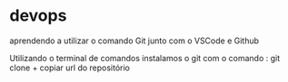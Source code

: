 # devops
aprendendo a utilizar o comando Git junto com o VSCode e Github

Utilizando o terminal de comandos 
	instalamos o git
		com o comando : git clone + copiar url do repositório 